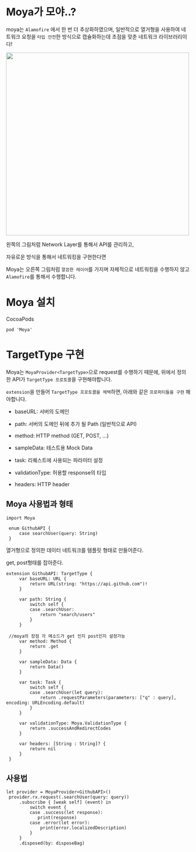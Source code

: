 # Moya가 모야..?

moya는 `Alamofire` 에서 한 번 더 추상화하였으며, 일반적으로 열거형을 사용하여 네트워크 요청을 `타입 안전`한 방식으로 캡슐화하는데 초점을 맞춘 네트워크 라이브러리이다!

<img width = "500"  src = "https://blog.kakaocdn.net/dn/bckeFe/btrajOCBdhS/89nTanc6dkJSlesiZHfOs0/img.png">

왼쪽의 그림처럼 Network Layer를 통해서 API를 관리하고,

자유로운 방식을 통해서 네트워킹을 구현한다면

Moya는 오른쪽 그림처럼 `깔끔한 레이어`를 가지며 자체적으로 네트워킹을 수행하지 않고 `Alamofire`를 통해서 수행합니다.


# Moya 설치
CocoaPods

```
pod 'Moya'
```

# TargetType 구현

Moya는 `MoyaProvider<TargetType>`으로 request를 수행하기 때문에, 위에서 정의한 API가 `TargetType 프로토콜`을 구현해야합니다.

`extension`을 만들어 `TargetType 프로토콜을 채택`하면, 아래와 같은 `프로퍼티들을 구현` 해야합니다.

* baseURL: 서버의 도메인

* path: 서버의 도메인 뒤에 추가 될 Path (일반적으로 API)

* method: HTTP method (GET, POST, …)

* sampleData: 테스트용 Mock Data

* task: 리퀘스트에 사용되는 파라미터 설정

* validationType: 허용할 response의 타입

* headers: HTTP header

## Moya 사용법과 형태

```
import Moya

 enum GithubAPI {
     case searchUser(query: String)
 }
```

열거형으로 정의한 데이터 네트워크를 템플릿 형태로 만들어준다.

get, post형태를 잡아준다.

```
extension GithubAPI: TargetType {
     var baseURL: URL {
         return URL(string: "https://api.github.com")!
     }

     var path: String {
         switch self {
         case .searchUser:
             return "search/users"
         }
     }

 //moya의 장점 각 메소드가 get 인지 post인지 설정가능
     var method: Method {
         return .get
     }

     var sampleData: Data {
         return Data()
     }

     var task: Task {
         switch self {
         case .searchUser(let query):
             return .requestParameters(parameters: ["q" : query], encoding: URLEncoding.default)
         }
     }

     var validationType: Moya.ValidationType {
         return .successAndRedirectCodes
     }

     var headers: [String : String]? {
         return nil
     }
 }
```

## 사용법

```
let provider = MoyaProvider<GithubAPI>()
 provider.rx.request(.searchUser(query: query))
     .subscribe { [weak self] (event) in
         switch event {
         case .success(let response):
            print(response)
         case .error(let error):
             print(error.localizedDescription)
         }
     }
     .disposed(by: disposeBag)
```
